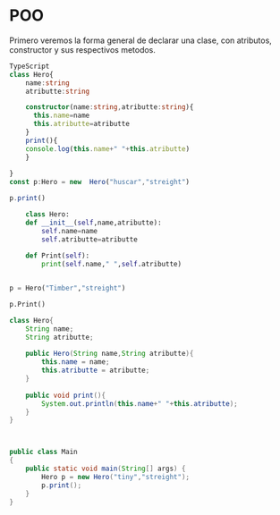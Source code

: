 # POO
Primero veremos la forma general de declarar una clase, con atributos, constructor y sus respectivos metodos.
```ts
TypeScript
class Hero{
	name:string
	atributte:string

	constructor(name:string,atributte:string){
	  this.name=name
	  this.atributte=atributte
	}
	print(){
	console.log(this.name+" "+this.atributte)
	}
	
}
const p:Hero = new  Hero("huscar","streight")

p.print()
```
```python
	class Hero:
    def __init__(self,name,atributte):
        self.name=name
        self.atributte=atributte
    
    def Print(self):
        print(self.name," ",self.atributte)


p = Hero("Timber","streight")

p.Print()
```
```java
class Hero{
    String name;
    String atributte;
    
    public Hero(String name,String atributte){
        this.name = name;
        this.atributte = atributte;
    }
    
    public void print(){
        System.out.println(this.name+" "+this.atributte);
    }
}



public class Main
{
	public static void main(String[] args) {
		Hero p = new Hero("tiny","streight");
		p.print();
	}
}

```


<!--stackedit_data:
eyJoaXN0b3J5IjpbMTA2Mjc1MzQ0NiwtNzEzMTM0MjYxLC0xMj
Q3MTEyNjEzLC0xNjAyNjIzNDE1LC03MTUxNTExODYsLTE5Mjk5
MDIyMyw4MzA0NzIyODcsMTc1NDIzMTUwNV19
-->